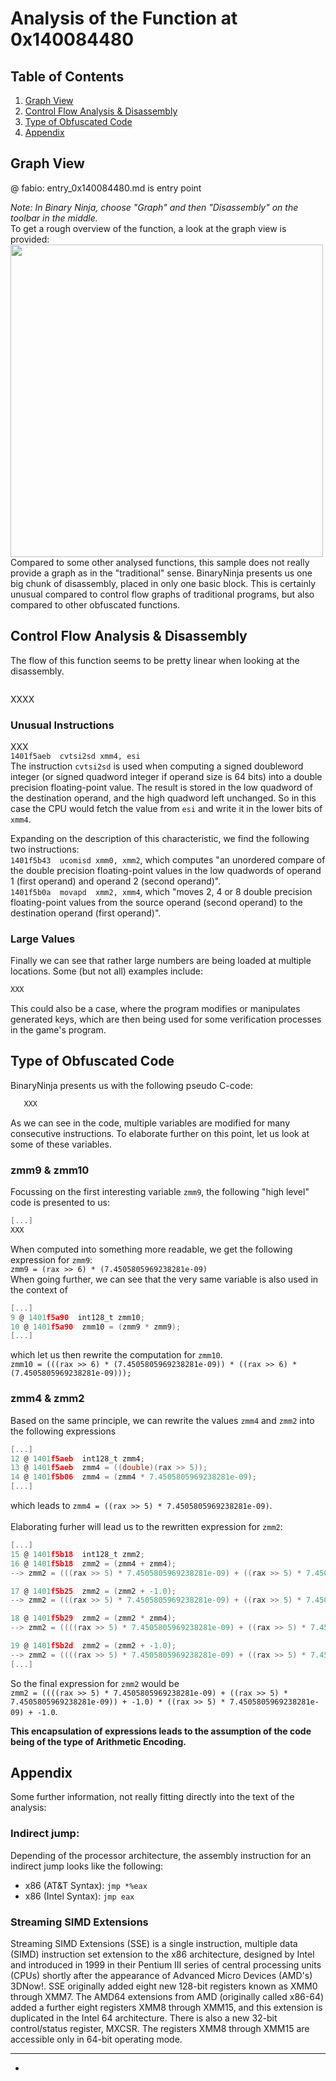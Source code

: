 # Analysis of the Function at 0x140084480

## Table of Contents
1. [Graph View](#graphview)
2. [Control Flow Analysis & Disassembly](#controlflowanalysis)
3. [Type of Obfuscated Code](#typeofobfuscation)
4. [Appendix](#appendix)

## Graph View <a name="graphview"></a>

@ fabio: entry_0x140084480.md is entry point


_Note: In Binary Ninja, choose "Graph" and then "Disassembly" on the toolbar in the middle._
<br>
To get a rough overview of the function, a look at the graph view is provided:
<br>
<img src="" width="500">
<br/>
Compared to some other analysed functions, this sample does not really provide a graph as in the "traditional" sense. BinaryNinja presents us one big chunk of disassembly, placed in only one basic block. This is certainly unusual compared to control flow graphs of traditional programs, but also compared to other obfuscated functions.

## Control Flow Analysis & Disassembly <a name="controlflowanalysis"></a>
The flow of this function seems to be pretty linear when looking at the disassembly.
```asm

```
XXXX
<br>

### Unusual Instructions
XXX
<br>
`1401f5aeb  cvtsi2sd xmm4, esi`
<br>
The instruction `cvtsi2sd` is used when computing a signed doubleword integer (or signed quadword integer if operand size is 64 bits) into a double precision floating-point value. The result is stored in the low quadword of the destination operand, and the high quadword left unchanged. So in this case the CPU would fetch the value from `esi` and write it in the lower bits of `xmm4`. 

Expanding on the description of this characteristic, we find the  following two instructions:
<br>
`1401f5b43  ucomisd xmm0, xmm2`, which computes "an unordered compare of the double precision floating-point values in the low quadwords of operand 1 (first operand) and operand 2 (second operand)".
<br>
`1401f5b0a  movapd  xmm2, xmm4`, which "moves 2, 4 or 8 double precision floating-point values from the source operand (second operand) to the destination operand (first operand)".
<br>

### Large Values
Finally we can see that rather large numbers are being loaded at multiple locations. Some (but not all) examples include:

```asm
XXX
```
This could also be a case, where the program modifies or manipulates generated keys, which are then being used for some verification processes in the game's program.
<br>

## Type of Obfuscated Code <a name="typeofobfuscation"></a>
BinaryNinja presents us with the following pseudo C-code:
```C
   XXX
```
As we can see in the code, multiple variables are modified for many consecutive instructions. To elaborate further on this point, let us look at some of these variables.

### zmm9 & zmm10
Focussing on the first interesting variable `zmm9`, the following "high level" code is presented to us:
```C
[...]
XXX
```
When computed into something more readable, we get the following expression for `zmm9`:
<br>
`zmm9 = (rax >> 6) * (7.4505805969238281e-09)`
<br>
When going further, we can see that the very same variable is also used in the context of
```C
[...]
9 @ 1401f5a90  int128_t zmm10;
10 @ 1401f5a90  zmm10 = (zmm9 * zmm9);
[...]
```
which let us then rewrite the computation for `zmm10`.
<br>
`zmm10 = (((rax >> 6) * (7.4505805969238281e-09)) * ((rax >> 6) * (7.4505805969238281e-09)));`
<br>

### zmm4 & zmm2
Based on the same principle, we can rewrite the values `zmm4` and `zmm2` into the following expressions
```C
[...]
12 @ 1401f5aeb  int128_t zmm4;
13 @ 1401f5aeb  zmm4 = ((double)(rax >> 5));
14 @ 1401f5b06  zmm4 = (zmm4 * 7.4505805969238281e-09);
[...]
```
which leads to `zmm4 = ((rax >> 5) * 7.4505805969238281e-09)`.
<br>
<br>
Elaborating furher will lead us to the rewritten expression for `zmm2`:
```C
[...]
15 @ 1401f5b18  int128_t zmm2;
16 @ 1401f5b18  zmm2 = (zmm4 + zmm4);
--> zmm2 = (((rax >> 5) * 7.4505805969238281e-09) + ((rax >> 5) * 7.4505805969238281e-09))

17 @ 1401f5b25  zmm2 = (zmm2 + -1.0);
--> zmm2 = (((rax >> 5) * 7.4505805969238281e-09) + ((rax >> 5) * 7.4505805969238281e-09)) + -1.0

18 @ 1401f5b29  zmm2 = (zmm2 * zmm4);
--> zmm2 = ((((rax >> 5) * 7.4505805969238281e-09) + ((rax >> 5) * 7.4505805969238281e-09)) + -1.0) * ((rax >> 5) * 7.4505805969238281e-09)

19 @ 1401f5b2d  zmm2 = (zmm2 + -1.0);
--> zmm2 = ((((rax >> 5) * 7.4505805969238281e-09) + ((rax >> 5) * 7.4505805969238281e-09)) + -1.0) * ((rax >> 5) * 7.4505805969238281e-09) + -1.0
[...]
```
So the final expression for `zmm2` would be 
<br>
`zmm2 = ((((rax >> 5) * 7.4505805969238281e-09) + ((rax >> 5) * 7.4505805969238281e-09)) + -1.0) * ((rax >> 5) * 7.4505805969238281e-09) + -1.0`.
<br>

**This encapsulation of expressions leads to the assumption of the code being of the type of Arithmetic Encoding.**




## Appendix <a name="appendix"></a>
Some further information, not really fitting directly into the text of the analysis:
### Indirect jump:
Depending of the processor architecture, the assembly instruction for an indirect jump looks like the following:
- x86 (AT&T Syntax):      	`jmp *%eax`
- x86 (Intel Syntax):      	`jmp eax`

### Streaming SIMD Extensions
Streaming SIMD Extensions (SSE) is a single instruction, multiple data (SIMD) instruction set extension to the x86 architecture, designed by Intel and introduced in 1999 in their Pentium III series of central processing units (CPUs) shortly after the appearance of Advanced Micro Devices (AMD's) 3DNow!.
SSE originally added eight new 128-bit registers known as XMM0 through XMM7. The AMD64 extensions from AMD (originally called x86-64) added a further eight registers XMM8 through XMM15, and this extension is duplicated in the Intel 64 architecture. There is also a new 32-bit control/status register, MXCSR. The registers XMM8 through XMM15 are accessible only in 64-bit operating mode.

---
- 

